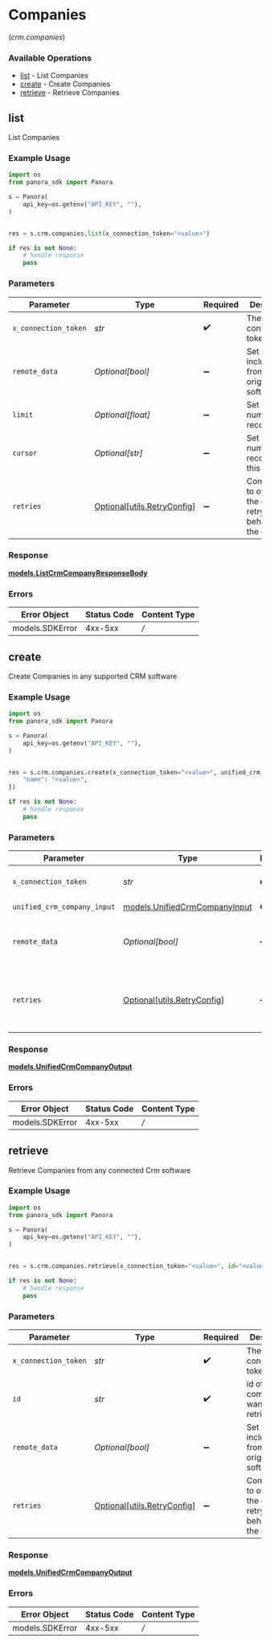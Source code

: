 # Companies
(*crm.companies*)

### Available Operations

* [list](#list) - List Companies
* [create](#create) - Create Companies
* [retrieve](#retrieve) - Retrieve Companies

## list

List Companies

### Example Usage

```python
import os
from panora_sdk import Panora

s = Panora(
    api_key=os.getenv("API_KEY", ""),
)


res = s.crm.companies.list(x_connection_token="<value>")

if res is not None:
    # handle response
    pass

```

### Parameters

| Parameter                                                           | Type                                                                | Required                                                            | Description                                                         |
| ------------------------------------------------------------------- | ------------------------------------------------------------------- | ------------------------------------------------------------------- | ------------------------------------------------------------------- |
| `x_connection_token`                                                | *str*                                                               | :heavy_check_mark:                                                  | The connection token                                                |
| `remote_data`                                                       | *Optional[bool]*                                                    | :heavy_minus_sign:                                                  | Set to true to include data from the original software.             |
| `limit`                                                             | *Optional[float]*                                                   | :heavy_minus_sign:                                                  | Set to get the number of records.                                   |
| `cursor`                                                            | *Optional[str]*                                                     | :heavy_minus_sign:                                                  | Set to get the number of records after this cursor.                 |
| `retries`                                                           | [Optional[utils.RetryConfig]](../../models/utils/retryconfig.md)    | :heavy_minus_sign:                                                  | Configuration to override the default retry behavior of the client. |


### Response

**[models.ListCrmCompanyResponseBody](../../models/listcrmcompanyresponsebody.md)**
### Errors

| Error Object    | Status Code     | Content Type    |
| --------------- | --------------- | --------------- |
| models.SDKError | 4xx-5xx         | */*             |

## create

Create Companies in any supported CRM software

### Example Usage

```python
import os
from panora_sdk import Panora

s = Panora(
    api_key=os.getenv("API_KEY", ""),
)


res = s.crm.companies.create(x_connection_token="<value>", unified_crm_company_input={
    "name": "<value>",
})

if res is not None:
    # handle response
    pass

```

### Parameters

| Parameter                                                               | Type                                                                    | Required                                                                | Description                                                             |
| ----------------------------------------------------------------------- | ----------------------------------------------------------------------- | ----------------------------------------------------------------------- | ----------------------------------------------------------------------- |
| `x_connection_token`                                                    | *str*                                                                   | :heavy_check_mark:                                                      | The connection token                                                    |
| `unified_crm_company_input`                                             | [models.UnifiedCrmCompanyInput](../../models/unifiedcrmcompanyinput.md) | :heavy_check_mark:                                                      | N/A                                                                     |
| `remote_data`                                                           | *Optional[bool]*                                                        | :heavy_minus_sign:                                                      | Set to true to include data from the original CRM software.             |
| `retries`                                                               | [Optional[utils.RetryConfig]](../../models/utils/retryconfig.md)        | :heavy_minus_sign:                                                      | Configuration to override the default retry behavior of the client.     |


### Response

**[models.UnifiedCrmCompanyOutput](../../models/unifiedcrmcompanyoutput.md)**
### Errors

| Error Object    | Status Code     | Content Type    |
| --------------- | --------------- | --------------- |
| models.SDKError | 4xx-5xx         | */*             |

## retrieve

Retrieve Companies from any connected Crm software

### Example Usage

```python
import os
from panora_sdk import Panora

s = Panora(
    api_key=os.getenv("API_KEY", ""),
)


res = s.crm.companies.retrieve(x_connection_token="<value>", id="<value>")

if res is not None:
    # handle response
    pass

```

### Parameters

| Parameter                                                           | Type                                                                | Required                                                            | Description                                                         |
| ------------------------------------------------------------------- | ------------------------------------------------------------------- | ------------------------------------------------------------------- | ------------------------------------------------------------------- |
| `x_connection_token`                                                | *str*                                                               | :heavy_check_mark:                                                  | The connection token                                                |
| `id`                                                                | *str*                                                               | :heavy_check_mark:                                                  | id of the company you want to retrieve.                             |
| `remote_data`                                                       | *Optional[bool]*                                                    | :heavy_minus_sign:                                                  | Set to true to include data from the original Crm software.         |
| `retries`                                                           | [Optional[utils.RetryConfig]](../../models/utils/retryconfig.md)    | :heavy_minus_sign:                                                  | Configuration to override the default retry behavior of the client. |


### Response

**[models.UnifiedCrmCompanyOutput](../../models/unifiedcrmcompanyoutput.md)**
### Errors

| Error Object    | Status Code     | Content Type    |
| --------------- | --------------- | --------------- |
| models.SDKError | 4xx-5xx         | */*             |
